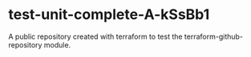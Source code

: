# test-unit-complete-A-kSsBb1
A public repository created with terraform to test the terraform-github-repository module.
